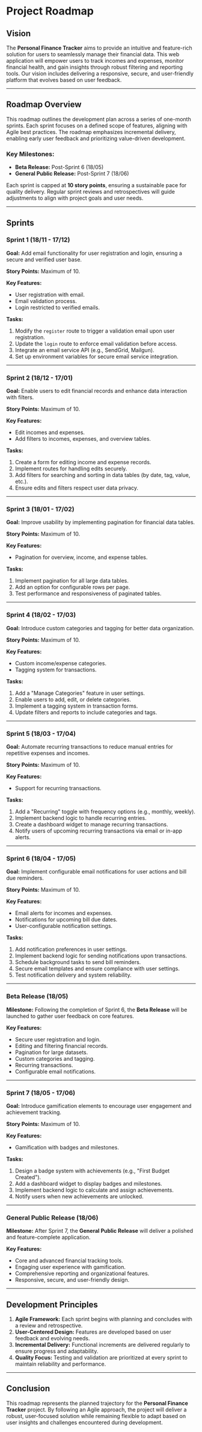 # Project Roadmap

## Vision

The **Personal Finance Tracker** aims to provide an intuitive and feature-rich solution for users to seamlessly manage their financial data. This web application will empower users to track incomes and expenses, monitor financial health, and gain insights through robust filtering and reporting tools. Our vision includes delivering a responsive, secure, and user-friendly platform that evolves based on user feedback.

---

## Roadmap Overview

This roadmap outlines the development plan across a series of one-month sprints. Each sprint focuses on a defined scope of features, aligning with Agile best practices. The roadmap emphasizes incremental delivery, enabling early user feedback and prioritizing value-driven development.  

### Key Milestones:
- **Beta Release:** Post-Sprint 6 (18/05)
- **General Public Release:** Post-Sprint 7 (18/06)

Each sprint is capped at **10 story points**, ensuring a sustainable pace for quality delivery. Regular sprint reviews and retrospectives will guide adjustments to align with project goals and user needs.

---

## Sprints

### Sprint 1 (18/11 - 17/12)

**Goal:** Add email functionality for user registration and login, ensuring a secure and verified user base.  

**Story Points:** Maximum of 10.

**Key Features:**
- User registration with email.
- Email validation process.
- Login restricted to verified emails.

**Tasks:**
1. Modify the `register` route to trigger a validation email upon user registration.
2. Update the `login` route to enforce email validation before access.
3. Integrate an email service API (e.g., SendGrid, Mailgun).
4. Set up environment variables for secure email service integration.

---

### Sprint 2 (18/12 - 17/01)

**Goal:** Enable users to edit financial records and enhance data interaction with filters.  

**Story Points:** Maximum of 10.

**Key Features:**
- Edit incomes and expenses.
- Add filters to incomes, expenses, and overview tables.

**Tasks:**
1. Create a form for editing income and expense records.
2. Implement routes for handling edits securely.
3. Add filters for searching and sorting in data tables (by date, tag, value, etc.).
4. Ensure edits and filters respect user data privacy.

---

### Sprint 3 (18/01 - 17/02)

**Goal:** Improve usability by implementing pagination for financial data tables.  

**Story Points:** Maximum of 10.

**Key Features:**
- Pagination for overview, income, and expense tables.

**Tasks:**
1. Implement pagination for all large data tables.
2. Add an option for configurable rows per page.
3. Test performance and responsiveness of paginated tables.

---

### Sprint 4 (18/02 - 17/03)

**Goal:** Introduce custom categories and tagging for better data organization.  

**Story Points:** Maximum of 10.

**Key Features:**
- Custom income/expense categories.
- Tagging system for transactions.

**Tasks:**
1. Add a "Manage Categories" feature in user settings.
2. Enable users to add, edit, or delete categories.
3. Implement a tagging system in transaction forms.
4. Update filters and reports to include categories and tags.

---

### Sprint 5 (18/03 - 17/04)

**Goal:** Automate recurring transactions to reduce manual entries for repetitive expenses and incomes.  

**Story Points:** Maximum of 10.

**Key Features:**
- Support for recurring transactions.

**Tasks:**
1. Add a "Recurring" toggle with frequency options (e.g., monthly, weekly).
2. Implement backend logic to handle recurring entries.
3. Create a dashboard widget to manage recurring transactions.
4. Notify users of upcoming recurring transactions via email or in-app alerts.

---

### Sprint 6 (18/04 - 17/05)

**Goal:** Implement configurable email notifications for user actions and bill due reminders.  

**Story Points:** Maximum of 10.

**Key Features:**
- Email alerts for incomes and expenses.
- Notifications for upcoming bill due dates.
- User-configurable notification settings.

**Tasks:**
1. Add notification preferences in user settings.
2. Implement backend logic for sending notifications upon transactions.
3. Schedule background tasks to send bill reminders.
4. Secure email templates and ensure compliance with user settings.
5. Test notification delivery and system reliability.

---

### Beta Release (18/05)

**Milestone:** Following the completion of Sprint 6, the **Beta Release** will be launched to gather user feedback on core features.  

**Key Features:**
- Secure user registration and login.
- Editing and filtering financial records.
- Pagination for large datasets.
- Custom categories and tagging.
- Recurring transactions.
- Configurable email notifications.

---

### Sprint 7 (18/05 - 17/06)

**Goal:** Introduce gamification elements to encourage user engagement and achievement tracking.  

**Story Points:** Maximum of 10.

**Key Features:**
- Gamification with badges and milestones.

**Tasks:**
1. Design a badge system with achievements (e.g., "First Budget Created").
2. Add a dashboard widget to display badges and milestones.
3. Implement backend logic to calculate and assign achievements.
4. Notify users when new achievements are unlocked.

---

### General Public Release (18/06)

**Milestone:** After Sprint 7, the **General Public Release** will deliver a polished and feature-complete application.  

**Key Features:**
- Core and advanced financial tracking tools.
- Engaging user experience with gamification.
- Comprehensive reporting and organizational features.
- Responsive, secure, and user-friendly design.

---

## Development Principles

1. **Agile Framework:** Each sprint begins with planning and concludes with a review and retrospective.
2. **User-Centered Design:** Features are developed based on user feedback and evolving needs.
3. **Incremental Delivery:** Functional increments are delivered regularly to ensure progress and adaptability.
4. **Quality Focus:** Testing and validation are prioritized at every sprint to maintain reliability and performance.

---

## Conclusion

This roadmap represents the planned trajectory for the **Personal Finance Tracker** project. By following an Agile approach, the project will deliver a robust, user-focused solution while remaining flexible to adapt based on user insights and challenges encountered during development.
